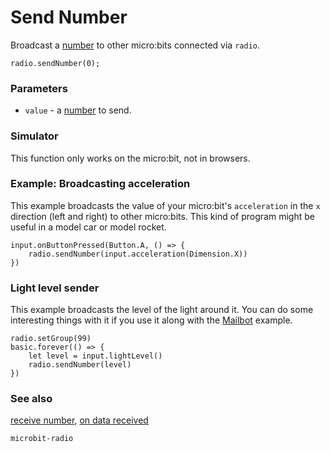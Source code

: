 # Send Number

Broadcast a [number](/reference/types/number) to other micro:bits connected via ``radio``.

```sig
radio.sendNumber(0);
```

### Parameters

* ``value`` - a [number](/reference/types/number) to send.

### Simulator

This function only works on the micro:bit, not in browsers.

### Example: Broadcasting acceleration

This example broadcasts the value of your micro:bit's ``acceleration``
in the `x` direction (left and right) to other micro:bits.  This kind
of program might be useful in a model car or model rocket.

```blocks
input.onButtonPressed(Button.A, () => {
    radio.sendNumber(input.acceleration(Dimension.X))
})
```

### Light level sender

This example broadcasts the level of the light around it.
You can do some interesting things with it if you use it along with the
[Mailbot](/reference/radio/receive-number) example.

```blocks
radio.setGroup(99)
basic.forever(() => {
    let level = input.lightLevel()
    radio.sendNumber(level)
})
```

### See also

[receive number](/reference/radio/receive-number), [on data received](/reference/radio/on-data-received)

```package
microbit-radio
```